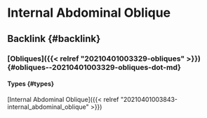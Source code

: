 # Internal Abdominal Oblique


## Backlink {#backlink}


### [Obliques]({{< relref "20210401003329-obliques" >}}) {#obliques--20210401003329-obliques-dot-md}


#### Types {#types}

[Internal Abdominal Oblique]({{< relref "20210401003843-internal_abdominal_oblique" >}})
